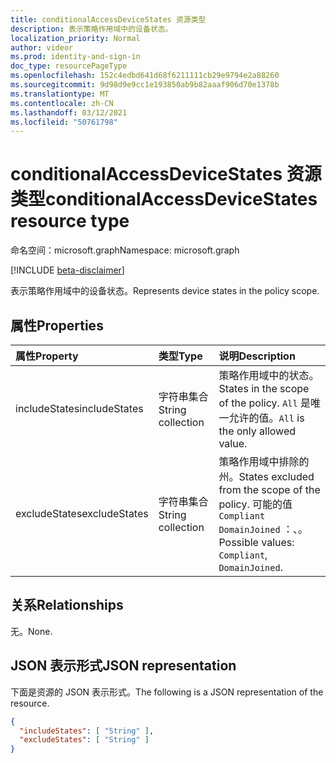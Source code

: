 ```yaml
---
title: conditionalAccessDeviceStates 资源类型
description: 表示策略作用域中的设备状态。
localization_priority: Normal
author: videor
ms.prod: identity-and-sign-in
doc_type: resourcePageType
ms.openlocfilehash: 152c4edbd641d68f6211111cb29e9794e2a88260
ms.sourcegitcommit: 9d98d9e9cc1e193850ab9b82aaaf906d70e1378b
ms.translationtype: MT
ms.contentlocale: zh-CN
ms.lasthandoff: 03/12/2021
ms.locfileid: "50761798"
---
```

# <a name="conditionalaccessdevicestates-resource-type"></a><span data-ttu-id="4a7ca-103">conditionalAccessDeviceStates 资源类型</span><span class="sxs-lookup"><span data-stu-id="4a7ca-103">conditionalAccessDeviceStates resource type</span></span>

<span data-ttu-id="4a7ca-104">命名空间：microsoft.graph</span><span class="sxs-lookup"><span data-stu-id="4a7ca-104">Namespace: microsoft.graph</span></span>

[!INCLUDE [beta-disclaimer](../../includes/beta-disclaimer.md)]

<span data-ttu-id="4a7ca-105">表示策略作用域中的设备状态。</span><span class="sxs-lookup"><span data-stu-id="4a7ca-105">Represents device states in the policy scope.</span></span>

## <a name="properties"></a><span data-ttu-id="4a7ca-106">属性</span><span class="sxs-lookup"><span data-stu-id="4a7ca-106">Properties</span></span>

| <span data-ttu-id="4a7ca-107">属性</span><span class="sxs-lookup"><span data-stu-id="4a7ca-107">Property</span></span>     | <span data-ttu-id="4a7ca-108">类型</span><span class="sxs-lookup"><span data-stu-id="4a7ca-108">Type</span></span>        | <span data-ttu-id="4a7ca-109">说明</span><span class="sxs-lookup"><span data-stu-id="4a7ca-109">Description</span></span> |
|:-------------|:------------|:------------|
| <span data-ttu-id="4a7ca-110">includeStates</span><span class="sxs-lookup"><span data-stu-id="4a7ca-110">includeStates</span></span> | <span data-ttu-id="4a7ca-111">字符串集合</span><span class="sxs-lookup"><span data-stu-id="4a7ca-111">String collection</span></span> | <span data-ttu-id="4a7ca-112">策略作用域中的状态。</span><span class="sxs-lookup"><span data-stu-id="4a7ca-112">States in the scope of the policy.</span></span> <span data-ttu-id="4a7ca-113">`All` 是唯一允许的值。</span><span class="sxs-lookup"><span data-stu-id="4a7ca-113">`All` is the only allowed value.</span></span> |
| <span data-ttu-id="4a7ca-114">excludeStates</span><span class="sxs-lookup"><span data-stu-id="4a7ca-114">excludeStates</span></span> | <span data-ttu-id="4a7ca-115">字符串集合</span><span class="sxs-lookup"><span data-stu-id="4a7ca-115">String collection</span></span> | <span data-ttu-id="4a7ca-116">策略作用域中排除的州。</span><span class="sxs-lookup"><span data-stu-id="4a7ca-116">States excluded from the scope of the policy.</span></span> <span data-ttu-id="4a7ca-117">可能的值 `Compliant` `DomainJoined` ：、。</span><span class="sxs-lookup"><span data-stu-id="4a7ca-117">Possible values: `Compliant`, `DomainJoined`.</span></span> |

## <a name="relationships"></a><span data-ttu-id="4a7ca-118">关系</span><span class="sxs-lookup"><span data-stu-id="4a7ca-118">Relationships</span></span>

<span data-ttu-id="4a7ca-119">无。</span><span class="sxs-lookup"><span data-stu-id="4a7ca-119">None.</span></span>

## <a name="json-representation"></a><span data-ttu-id="4a7ca-120">JSON 表示形式</span><span class="sxs-lookup"><span data-stu-id="4a7ca-120">JSON representation</span></span>

<span data-ttu-id="4a7ca-121">下面是资源的 JSON 表示形式。</span><span class="sxs-lookup"><span data-stu-id="4a7ca-121">The following is a JSON representation of the resource.</span></span>

<!-- {
  "blockType": "resource",
  "optionalProperties": [
    "includeStates",
    "excludeStates"
  ],
  "@odata.type": "microsoft.graph.conditionalAccessDeviceStates",
  "baseType": null
}-->

```json
{
  "includeStates": [ "String" ],
  "excludeStates": [ "String" ]
}
```

<!-- uuid: 16cd6b66-4b1a-43a1-adaf-3a886856ed98
2019-02-04 14:57:30 UTC -->
<!-- {
  "type": "#page.annotation",
  "description": "conditionalAccessDeviceStates resource",
  "keywords": "",
  "section": "documentation",
  "tocPath": ""
}-->

